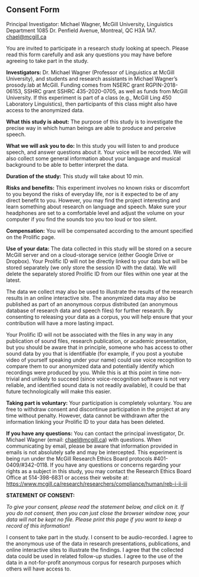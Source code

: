 
## Consent Form

Principal Investigator: Michael Wagner, McGill University, Linguistics Department
1085 Dr. Penfield Avenue, Montreal, QC H3A 1A7. chael@mcgill.ca

You are invited to participate in a research study looking at speech. Please read this form carefully and ask any questions you may have before agreeing to take part in the study.    

**Investigators:** Dr. Michael Wagner (Professor of Linguistics at  McGill University), and students and research assistants in Michael Wagner’s prosody.lab at McGill. Funding comes from NSERC grant RGPIN-2018-06153, SSHRC grant SSHRC 435-2020-0705, as well as funds from McGill University. If this experiment is part of a class (e.g., McGill Ling 450 Laboratory Linguistics), then participants of this class might also have access to the anonymized data.    

**What this study is about:** The purpose of this study is to investigate the precise way in which human beings are able to produce and perceive speech.    

**What we will ask you to do:**  In this study you will listen to and produce speech, and answer  questions about it. Your voice will be recorded. We will also collect some general information about your language and musical background to be able to better interpret the data.

**Duration of the study:** This study will take about 10 min.    

**Risks and benefits:** This experiment involves no known risks or discomfort to you beyond the risks of everyday life, nor is it expected to be of any direct benefit to you. However, you may find the project interesting and learn something about research on language and speech. Make sure your headphones  are set to a comfortable level and adjust the volume on your computer if you find the sounds too you too loud or too silent.

**Compensation:** You will be compensated according to the amount specified on the Prolific page.

**Use of your data:** The data collected in this study will be stored on a secure McGill server and on a cloud-storage service (either Google Drive or Dropbox). Your Prolific ID will not be directly linked to your data but will be stored separately (we only store the session ID with the data). We will delete the separately stored Prolific ID from our files within one year at the latest.

The data we collect may also be used to illustrate the results of the research results in an online interactive site. The anonymized data may also be published as part of an anonymous corpus distributed (an anonymous database of research data and speech files) for further research. By consenting to releasing your data as a corpus, you will help ensure that your contribution will have a more lasting impact.

Your Prolific ID will not be associated with the files in any way in any publication of sound files, research publication, or academic presentation, but you should be aware that in principle, someone who has access to other sound data by you that is identifiable (for example, if you post a youtube video of yourself speaking under your name) could use voice recognition to compare them to our anonymized data and potentially identify which recordings were produced by you. While this is at this point in time non-trivial and unlikely to succeed (since voice-recognition software is not very reliable, and identified sound data is not readily available), it could be that future technologically will make this easier.

**Taking part is voluntary:** Your participation is completely voluntary. You are free to withdraw consent and discontinue participation in the project at any time without penalty. However, data cannot be withdrawn after the information linking your Prolific ID to your data has been deleted. 

**If you have any questions:**  You can contact the principal investigator, Dr. Michael Wagner (email: chael@mcgill.ca) with questions. When communicating by email, please be aware that information provided in emails is not absolutely safe and may be intercepted. This experiment is being run under the McGill Research Ethics Board protocols #401-0409/#342-0118. If you have any questions or concerns regarding your rights as a subject in this study, you may contact the Research Ethics Board Office at 514-398-6831 or access their website at: 
https://www.mcgill.ca/research/researchers/compliance/human/reb-i-ii-iii

**STATEMENT OF CONSENT:**

*To give  your consent, please read the statement below, and click on it. If you do not consent, then you can just close the browser window now, your data will not be kept no file. Please print this page if you want to keep a record of this information!*

I consent to take part in the study. I consent to be audio-recorded. I agree to the anonymous use of the data in research presentations, publications, and online interactive sites to illustrate the findings. I agree that the collected data could be used in related follow-up studies. I agree to the use of the data in a not-for-profit anonymous corpus for research purposes which others will have access to.

